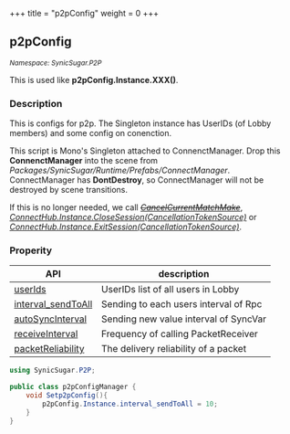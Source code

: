 +++
title = "p2pConfig"
weight = 0
+++

## p2pConfig
<small>*Namespace: SynicSugar.P2P*</small>

This is used like **p2pConfig.Instance.XXX()**.


### Description
This is configs for p2p. The Singleton instance has UserIDs (of Lobby members) and some config on conenction.<br>

This script is Mono's Singleton attached to ConnenctManager. Drop this **ConnenctManager** into the scene from *Packages/SynicSugar/Runtime/Prefabs/ConnectManager*. <br>
ConnectManager has **DontDestroy**, so ConnectManager will not be destroyed by scene transitions. <br>

If this is no longer needed, we call *~~[CancelCurrentMatchMake](../../SynicSugar.MatchMake/MatchMakeManager/cancelcurrentmatchmake)~~*, *[ConnectHub.Instance.CloseSession(CancellationTokenSource)](../../SynicSugar.P2P/ConnectHub/exitsession)* or *[ConnectHub.Instance.ExitSession(CancellationTokenSource)](../../SynicSugar.P2P/ConnectHub/exitsession)*.


### Properity
| API | description |
|---|---|
| [userIds](../p2pConfig/userIds) | UserIDs list of all users in Lobby |
| [interval_sendToAll](../p2pConfig/intervalsendtoall) | Sending to each users interval of Rpc |
| [autoSyncInterval](../p2pConfig/autosyncinterval) | Sending new value interval of SyncVar |
| [receiveInterval](../p2pConfig/receiveinterval) | Frequency of calling PacketReceiver |
| [packetReliability](../p2pConfig/packetreliability) | The delivery reliability of a packet |


```cs
using SynicSugar.P2P;

public class p2pConfigManager {
    void Setp2pConfig(){
        p2pConfig.Instance.interval_sendToAll = 10;
    }
}
```